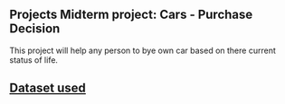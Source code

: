 ## Projects Midterm project: Cars - Purchase Decision

This project will help any person to bye own car based on there current status of life.

##  [Dataset used](https://www.kaggle.com/datasets/gabrielsantello/cars-purchase-decision-dataset)




